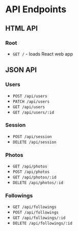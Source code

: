 # API Endpoints

## HTML API

### Root

- `GET /` - loads React web app

## JSON API

### Users

- `POST /api/users`
- `PATCH /api/users`
- `GET /api/users`
- `GET /api/users/:id`

### Session

- `POST /api/session`
- `DELETE /api/session`

### Photos

- `GET /api/photos`
- `POST /api/photos`
- `GET /api/photos/:id`
- `DELETE /api/photos/:id`

### Followings

- `GET /api/followings`
- `POST /api/followings`
- `GET /api/followings/:id`
- `DELETE /api/followings/:id`
